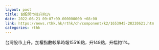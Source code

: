 ```yaml
---
layout: post
title: 台股開市後升約1%
date: 2022-06-21 09:07:09.000000000 +08:00
link: https://news.rthk.hk/rthk/ch/component/k2/1653945-20220621.htm
categories: rthk
---
```


台灣股市上升。加權指數較早時報15516點，升149點，升幅約1%。
